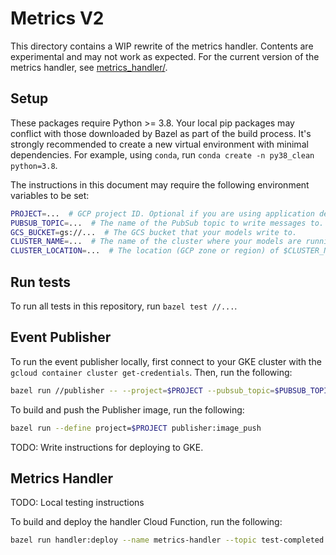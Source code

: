 # Metrics V2

This directory contains a WIP rewrite of the metrics handler. Contents are experimental and may not work as expected. For the current version of the metrics handler, see [metrics_handler/](../metrics_handler).

## Setup

These packages require Python >= 3.8. Your local pip packages may conflict with those downloaded by Bazel as part of the build process. It's strongly recommended to create a new virtual environment with minimal dependencies. For example, using `conda`, run `conda create -n py38_clean python=3.8`.

The instructions in this document may require the following environment variables to be set:

```bash
PROJECT=...  # GCP project ID. Optional if you are using application default credentials.
PUBSUB_TOPIC=...  # The name of the PubSub topic to write messages to.
GCS_BUCKET=gs://...  # The GCS bucket that your models write to.
CLUSTER_NAME=...  # The name of the cluster where your models are running.
CLUSTER_LOCATION=...  # The location (GCP zone or region) of $CLUSTER_NAME.
```
## Run tests

To run all tests in this repository, run `bazel test //...`.

## Event Publisher

To run the event publisher locally, first connect to your GKE cluster with the `gcloud container cluster get-credentials`.
Then, run the following:

```bash
bazel run //publisher -- --project=$PROJECT --pubsub_topic=$PUBSUB_TOPIC --model_output_bucket=$GCS_BUCKET --cluster_name=$CLUSTER_NAME --cluster_location=$CLUSTER_LOCATION
```

To build and push the Publisher image, run the following:

```bash
bazel run --define project=$PROJECT publisher:image_push
```

TODO: Write instructions for deploying to GKE.

## Metrics Handler

TODO: Local testing instructions

To build and deploy the handler Cloud Function, run the following:

```bash
bazel run handler:deploy --name metrics-handler --topic test-completed --dataset metrics --project $(gcloud config get-value project)
```
